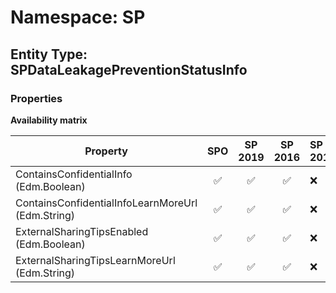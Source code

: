 # Namespace: SP

## Entity Type: SPDataLeakagePreventionStatusInfo

### Properties

**Availability matrix**

Property | SPO | SP 2019 | SP 2016 | SP 2013
----------|:---:|:-------:|:-------:|:-------
ContainsConfidentialInfo (Edm.Boolean) | ✅ | ✅ | ✅ | ❌
ContainsConfidentialInfoLearnMoreUrl (Edm.String) | ✅ | ✅ | ✅ | ❌
ExternalSharingTipsEnabled (Edm.Boolean) | ✅ | ✅ | ✅ | ❌
ExternalSharingTipsLearnMoreUrl (Edm.String) | ✅ | ✅ | ✅ | ❌

